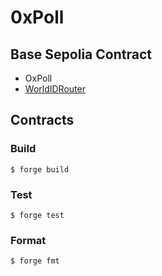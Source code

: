 # 0xPoll

## Base Sepolia Contract

- OxPoll
- [WorldIDRouter](https://sepolia.basescan.org/address/0x42FF98C4E85212a5D31358ACbFe76a621b50fC02#code)

## Contracts

### Build

```shell
$ forge build
```

### Test

```shell
$ forge test
```

### Format

```shell
$ forge fmt
```
